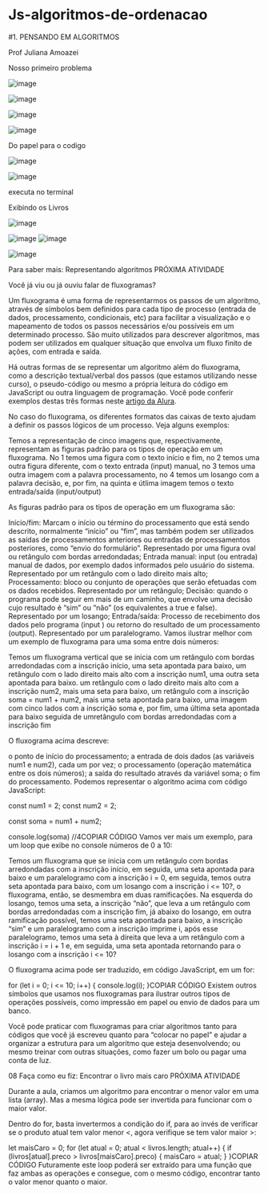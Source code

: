 # Js-algoritmos-de-ordenacao

#1. PENSANDO EM ALGORITMOS

Prof Juliana Amoazei

Nosso primeiro problema

![image](https://github.com/FlavianaFXT/Js-algoritmos-de-ordenacao/assets/113718720/230bc9f7-4237-415a-8f6d-c8538533727d)

![image](https://github.com/FlavianaFXT/Js-algoritmos-de-ordenacao/assets/113718720/b3df8066-9cc6-40e0-82c8-b33a945d6daf)

![image](https://github.com/FlavianaFXT/Js-algoritmos-de-ordenacao/assets/113718720/6ed6702c-d614-49c1-ba89-a7f9395882f1)

![image](https://github.com/FlavianaFXT/Js-algoritmos-de-ordenacao/assets/113718720/258271c7-50f3-4e4a-9d0c-5a134ce2ed85)

Do papel para o codigo

![image](https://github.com/FlavianaFXT/Js-algoritmos-de-ordenacao/assets/113718720/a1996b11-7f9c-4e75-93dc-69bdc80807d0)


![image](https://github.com/FlavianaFXT/Js-algoritmos-de-ordenacao/assets/113718720/b17c2995-398f-4567-813a-691a8f75c354)

executa no terminal

Exibindo os Livros

![image](https://github.com/FlavianaFXT/Js-algoritmos-de-ordenacao/assets/113718720/02c16d4e-f689-4d29-bbbe-c137b9c5de8c)

![image](https://github.com/FlavianaFXT/Js-algoritmos-de-ordenacao/assets/113718720/dbfb6140-a1fc-4a7b-826f-f650a703cbf1)
![image](https://github.com/FlavianaFXT/Js-algoritmos-de-ordenacao/assets/113718720/c1e5417d-0d28-4f3c-9eef-ff6fc602e280)

![image](https://github.com/FlavianaFXT/Js-algoritmos-de-ordenacao/assets/113718720/50c8ac36-4a98-4827-a128-6fcd72e0cb11)


Para saber mais: Representando algoritmos
PRÓXIMA ATIVIDADE

Você já viu ou já ouviu falar de fluxogramas?

Um fluxograma é uma forma de representarmos os passos de um algoritmo, através de símbolos bem definidos para cada tipo de processo (entrada de dados, processamento, condicionais, etc) para facilitar a visualização e o mapeamento de todos os passos necessários e/ou possíveis em um determinado processo. São muito utilizados para descrever algoritmos, mas podem ser utilizados em qualquer situação que envolva um fluxo finito de ações, com entrada e saída.

Há outras formas de se representar um algoritmo além do fluxograma, como a descrição textual/verbal dos passos (que estamos utilizando nesse curso), o pseudo-código ou mesmo a própria leitura do código em JavaScript ou outra linguagem de programação. Você pode conferir exemplos destas três formas neste [artigo da Alura](https://www.alura.com.br/artigos/algoritmos-e-logica-de-programacao?_gl=1*1jqdmd2*_ga*MTAyMjIzNjI2OC4xNzAxODc3NTU5*_ga_1EPWSW3PCS*MTcwODQ1NjIyMi4yOS4xLjE3MDg0NTgwNTUuMC4wLjA.*_fplc*cCUyQlRzVjZIOUVHTURUMGc3NGdOaSUyRmMwTWltSVlqJTJGRlR2ZjdKN0owMmsxQ09PdGxCZFFaS1RTa3NXWjhDN251YmRzU2RqJTJGTkZrM1NrQnd0eVhraVRWcVlDRVFlbmpSU3I2SktPUE5nN0NqZjRQUldqVjhENlM1dGQwOGZYUmclM0QlM0Q.).

No caso do fluxograma, os diferentes formatos das caixas de texto ajudam a definir os passos lógicos de um processo. Veja alguns exemplos:

Temos a representação de cinco imagens que, respectivamente, representam as figuras padrão para os tipos de operação em um fluxograma. No 1 temos uma figura com o texto início e fim, no 2 temos uma outra figura diferente, com o texto entrada (input) manual, no 3 temos uma outra imagem com a palavra processamento, no 4 temos um losango com a palavra decisão, e, por fim, na quinta e útlima imagem temos o texto entrada/saída (input/output)

As figuras padrão para os tipos de operação em um fluxograma são:

Início/fim: Marcam o início ou término do processamento que está sendo descrito, normalmente “início” ou “fim”, mas também podem ser utilizados as saídas de processamentos anteriores ou entradas de processamentos posteriores, como “envio do formulário”. Representado por uma figura oval ou retângulo com bordas arredondadas;
Entrada manual: input (ou entrada) manual de dados, por exemplo dados informados pelo usuário do sistema. Representado por um retângulo com o lado direito mais alto;
Processamento: bloco ou conjunto de operações que serão efetuadas com os dados recebidos. Representado por um retângulo;
Decisão: quando o programa pode seguir em mais de um caminho, que envolve uma decisão cujo resultado é “sim” ou “não” (os equivalentes a true e false). Representado por um losango;
Entrada/saída: Processo de recebimento dos dados pelo programa (input ) ou retorno do resultado de um processamento (output). Representado por um paralelogramo.
Vamos ilustrar melhor com um exemplo de fluxograma para uma soma entre dois números:

Temos um fluxograma vertical que se inicia com um retângulo com bordas arredondadas com a inscrição início, uma seta apontada para baixo, um retângulo com o lado direito mais alto com a inscrição num1, uma outra seta apontada para baixo. um retângulo com o lado direito mais alto com a inscrição num2, mais uma seta para baixo, um retângulo com a inscrição soma = num1 + num2, mais uma seta apontada para baixo, uma imagem com cinco lados com a inscrição soma e, por fim, uma última seta apontada para baixo seguida de umretângulo com bordas arredondadas com a inscrição fim

O fluxograma acima descreve:

o ponto de início do processamento;
a entrada de dois dados (as variáveis num1 e num2), cada um por vez;
o processamento (operação matemática entre os dois números);
a saída do resultado através da variável soma;
o fim do processamento.
Podemos representar o algoritmo acima com código JavaScript:

const num1 = 2;
const num2 = 2;

const soma = num1 + num2;

console.log(soma) //4COPIAR CÓDIGO
Vamos ver mais um exemplo, para um loop que exibe no console números de 0 a 10:

Temos um fluxograma que se inicia com um retângulo com bordas arredondadas com a inscrição início, em seguida, uma seta apontada para baixo e um paralelogramo com a inscrição i = 0, em seguida, temos outra seta apontada para baixo, com um losango com a inscrição i <= 10?, o fluxograma, então, se desmembra em duas ramificações. Na esquerda do losango, temos uma seta, a inscrição “não”, que leva a um retângulo com bordas arredondadas com a inscrição fim, já abaixo do losango, em outra ramificação possível, temos uma seta apontada para baixo, a inscrição “sim” e um paralelogramo com a inscrição imprime i, após esse paralelogramo, temos uma seta à direita que leva a um retângulo com a inscrição i = i + 1 e, em seguida, uma seta apontada retornando para o losango com a inscrição i <= 10?

O fluxograma acima pode ser traduzido, em código JavaScript, em um for:

for (let i = 0; i <= 10; i++) {
 console.log(i);
}COPIAR CÓDIGO
Existem outros símbolos que usamos nos fluxogramas para ilustrar outros tipos de operações possíveis, como impressão em papel ou envio de dados para um banco.

Você pode praticar com fluxogramas para criar algoritmos tanto para códigos que você já escreveu quanto para “colocar no papel” e ajudar a organizar a estrutura para um algoritmo que esteja desenvolvendo; ou mesmo treinar com outras situações, como fazer um bolo ou pagar uma conta de luz.

08
Faça como eu fiz: Encontrar o livro mais caro
PRÓXIMA ATIVIDADE

Durante a aula, criamos um algoritmo para encontrar o menor valor em uma lista (array). Mas a mesma lógica pode ser invertida para funcionar com o maior valor.

Dentro do for, basta invertermos a condição do if, para ao invés de verificar se o produto atual tem valor menor <, agora verifique se tem valor maior >:

let maisCaro = 0;
for (let atual = 0; atual < livros.length; atual++) {
 if (livros[atual].preco > livros[maisCaro].preco) {
   maisCaro = atual;
 }
}COPIAR CÓDIGO
Futuramente este loop poderá ser extraído para uma função que faz ambas as operações e consegue, com o mesmo código, encontrar tanto o valor menor quanto o maior.









